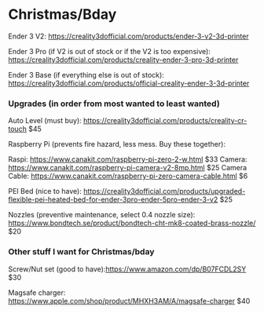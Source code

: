 # Christmas/Bday
Ender 3 V2: https://creality3dofficial.com/products/ender-3-v2-3d-printer

Ender 3 Pro (if V2 is out of stock or if the V2 is too expensive): https://creality3dofficial.com/products/creality-ender-3-pro-3d-printer

Ender 3 Base (if everything else is out of stock): https://creality3dofficial.com/products/official-creality-ender-3-3d-printer

### Upgrades (in order from most wanted to least wanted)

Auto Level (must buy): https://creality3dofficial.com/products/creality-cr-touch $45

Raspberry Pi (prevents fire hazard, less mess. Buy these together): 

Raspi: https://www.canakit.com/raspberry-pi-zero-2-w.html $33
Camera: https://www.canakit.com/raspberry-pi-camera-v2-8mp.html $25
Camera Cable: https://www.canakit.com/raspberry-pi-zero-camera-cable.html $6

PEI Bed (nice to have): https://creality3dofficial.com/products/upgraded-flexible-pei-heated-bed-for-ender-3pro-ender-5pro-ender-3-v2 $25

Nozzles (preventive maintenance, select 0.4 nozzle size): https://www.bondtech.se/product/bondtech-cht-mk8-coated-brass-nozzle/ $20


### Other stuff I want for Christmas/bday

Screw/Nut set (good to have):https://www.amazon.com/dp/B07FCDL2SY $30

Magsafe charger: https://www.apple.com/shop/product/MHXH3AM/A/magsafe-charger $40


